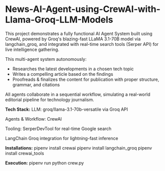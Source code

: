 # News-AI-Agent-using-CrewAI-with-Llama-Groq-LLM-Models

This project demonstrates a fully functional AI Agent System built using CrewAI, powered by Groq's blazing-fast LLaMA 3.1-70B model via langchain_groq, and integrated with real-time search tools (Serper API) for live intelligence gathering.

This multi-agent system autonomously:

- Researches the latest developments in a chosen tech topic
- Writes a compelling article based on the findings
- Proofreads & finalizes the content for publication with proper structure, grammar, and citations

All agents collaborate in a sequential workflow, simulating a real-world editorial pipeline for technology journalism.

**Tech Stack:**
LLM: groq/llama-3.1-70b-versatile via Groq API

Agents & Workflow: CrewAI

Tooling: SerperDevTool for real-time Google search

LangChain Groq integration for lightning-fast inference

**Installations:**
pipenv install crewai
pipenv install langchain_groq
pipenv install crewai_tools

**Execution:**
pipenv run python crew.py

